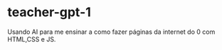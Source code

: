 # teacher-gpt-1
 Usando AI para me ensinar a como fazer páginas da internet do 0 com HTML,CSS e JS.
